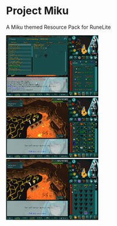 # Project Miku
A Miku themed Resource Pack for RuneLite
<br>

<img src="https://raw.githubusercontent.com/haffywaffy/Project-Miku/main/Screenshots/1.png" width=50%>
<br>
<img src="https://raw.githubusercontent.com/haffywaffy/Project-Miku/main/Screenshots/2.png" width=50%>
<br>
<img src="https://raw.githubusercontent.com/haffywaffy/Project-Miku/main/Screenshots/3.png" width=50%>

